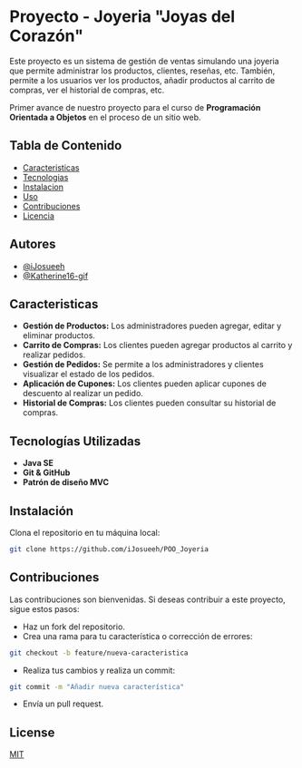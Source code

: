 
# Proyecto - Joyeria "Joyas del Corazón"

Este proyecto es un sistema de gestión de ventas simulando una joyeria que permite administrar los productos, clientes, reseñas, etc. También, permite a los usuarios ver los productos, añadir productos al carrito de compras, ver el historial de compras, etc.

Primer avance de nuestro proyecto para el curso de **Programación Orientada a Objetos** en el proceso de un sitio web.

## Tabla de Contenido

- [Caracteristicas](#caracteristicas)
- [Tecnologias](#tecnologias)
- [Instalacion](#instalacion)
- [Uso](#Uso)
- [Contribuciones](#contribuciones)
- [Licencia](#licencia)




## Autores

- [@iJosueeh](https://github.com/iJosueeh)
- [@Katherine16-gif](https://github.com/Katherine16-gif)


## Caracteristicas

- **Gestión de Productos:** Los administradores pueden agregar, editar y eliminar productos.
- **Carrito de Compras:** Los clientes pueden agregar productos al carrito y realizar pedidos.
- **Gestión de Pedidos:** Se permite a los administradores y clientes visualizar el estado de los pedidos.
- **Aplicación de Cupones:** Los clientes pueden aplicar cupones de descuento al realizar un pedido.
- **Historial de Compras:** Los clientes pueden consultar su historial de compras.



## Tecnologías Utilizadas

- **Java SE**
- **Git & GitHub**
- **Patrón de diseño MVC**

## Instalación

Clona el repositorio en tu máquina local:

```bash
git clone https://github.com/iJosueeh/POO_Joyeria
```
    
## Contribuciones

Las contribuciones son bienvenidas. Si deseas contribuir a este proyecto, sigue estos pasos:

- Haz un fork del repositorio.
- Crea una rama para tu característica o corrección de errores:
```bash
git checkout -b feature/nueva-caracteristica
```
- Realiza tus cambios y realiza un commit:
```bash
git commit -m "Añadir nueva característica"
```
- Envía un pull request.

## License

[MIT](https://choosealicense.com/licenses/mit/)

